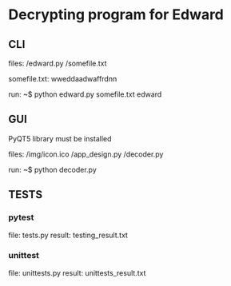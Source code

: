 # Decrypting program for Edward 

## CLI

files:
      /edward.py
      /somefile.txt

somefile.txt:  wweddaadwaffrdnn
 
run:
~$ python edward.py somefile.txt
edward

## GUI

PyQT5 library must be installed

files:
      /img/icon.ico
      /app_design.py
      /decoder.py
      
run:
~$ python decoder.py

## TESTS

### pytest
file: tests.py
result: testing_result.txt

### unittest
file: unittests.py
result: unittests_result.txt





      
